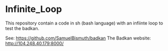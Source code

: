 # Infinite_Loop
This repository contain a code in sh (bash language) with an infiinte loop to test the badkan.

See: https://github.com/SamuelBismuth/badkan
The Badkan website: http://104.248.40.179:8000/


